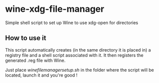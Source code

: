 # wine-xdg-file-manager
Simple shell script to set up Wine to use xdg-open for directories

## How to use it

This script automatically creates (in the same directory it is placed in) a registry file and a shell script associated with it. It then registers the generated .reg file with Wine.

Just place *winefilemanagersetup.sh* in the folder where the script will be located, launch it and you're good !
